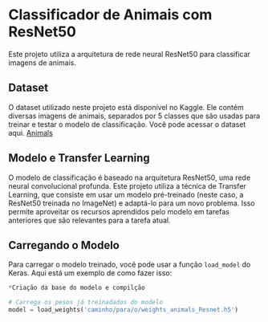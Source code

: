 # Classificador de Animais com ResNet50

Este projeto utiliza a arquitetura de rede neural ResNet50 para classificar imagens de animais. 

## Dataset

O dataset utilizado neste projeto está disponível no Kaggle. Ele contém diversas imagens de animais, separados por 5 classes que são usadas para treinar e testar o modelo de classificação. Você pode acessar o dataset aqui. [Animals](https://www.kaggle.com/datasets/antobenedetti/animals/data)

## Modelo e Transfer Learning

O modelo de classificação é baseado na arquitetura ResNet50, uma rede neural convolucional profunda. Este projeto utiliza a técnica de Transfer Learning, que consiste em usar um modelo pré-treinado (neste caso, a ResNet50 treinada no ImageNet) e adaptá-lo para um novo problema. Isso permite aproveitar os recursos aprendidos pelo modelo em tarefas anteriores que são relevantes para a tarefa atual.

## Carregando o Modelo

Para carregar o modelo treinado, você pode usar a função `load_model` do Keras. Aqui está um exemplo de como fazer isso:

```python
*Criação da base do modelo e compilção

# Carrega os pesos já treinadados do modelo
model = load_weights('caminho/para/o/weights_animals_Resnet.h5')
```
